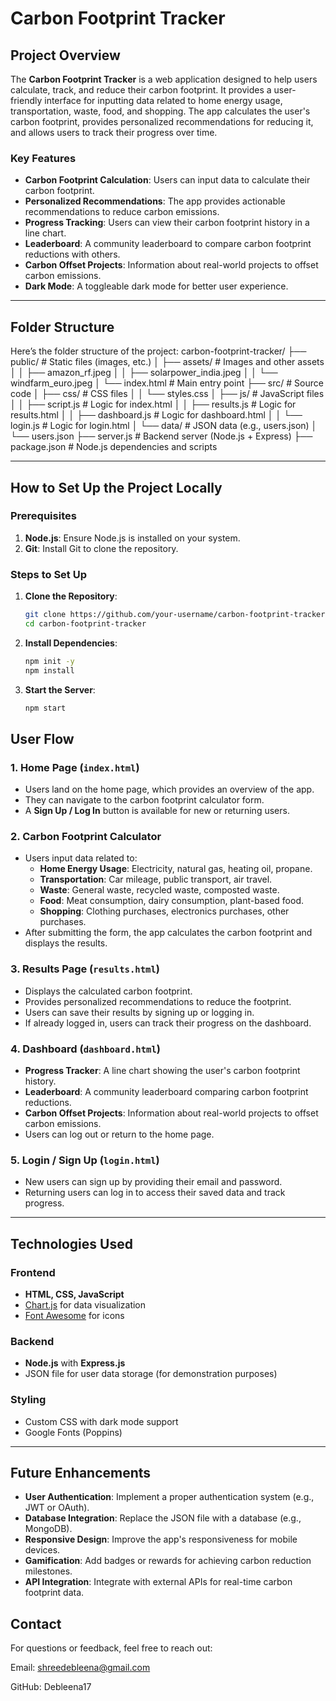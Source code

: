 # Carbon Footprint Tracker

## Project Overview
The **Carbon Footprint Tracker** is a web application designed to help users calculate, track, and reduce their carbon footprint. It provides a user-friendly interface for inputting data related to home energy usage, transportation, waste, food, and shopping. The app calculates the user's carbon footprint, provides personalized recommendations for reducing it, and allows users to track their progress over time.

### Key Features
- **Carbon Footprint Calculation**: Users can input data to calculate their carbon footprint.
- **Personalized Recommendations**: The app provides actionable recommendations to reduce carbon emissions.
- **Progress Tracking**: Users can view their carbon footprint history in a line chart.
- **Leaderboard**: A community leaderboard to compare carbon footprint reductions with others.
- **Carbon Offset Projects**: Information about real-world projects to offset carbon emissions.
- **Dark Mode**: A toggleable dark mode for better user experience.

---

## Folder Structure
Here’s the folder structure of the project:
carbon-footprint-tracker/
├── public/                  # Static files (images, etc.)
│   ├── assets/              # Images and other assets
│   │   ├── amazon_rf.jpeg
│   │   ├── solarpower_india.jpeg
│   │   └── windfarm_euro.jpeg
│   └── index.html           # Main entry point
├── src/                     # Source code
│   ├── css/                 # CSS files
│   │   └── styles.css
│   ├── js/                  # JavaScript files
│   │   ├── script.js        # Logic for index.html
│   │   ├── results.js       # Logic for results.html
│   │   ├── dashboard.js     # Logic for dashboard.html
│   │   └── login.js         # Logic for login.html
│   └── data/                # JSON data (e.g., users.json)
│       └── users.json
├── server.js                # Backend server (Node.js + Express)
├── package.json             # Node.js dependencies and scripts


---

## How to Set Up the Project Locally
### Prerequisites
1. **Node.js**: Ensure Node.js is installed on your system. 
2. **Git**: Install Git to clone the repository. 

### Steps to Set Up
1. **Clone the Repository**:
   ```bash
   git clone https://github.com/your-username/carbon-footprint-tracker.git
   cd carbon-footprint-tracker

2. **Install Dependencies**:
   ```bash
   npm init -y
   npm install
3. **Start the Server**:
   ```bash
   npm start

## User Flow
### 1. Home Page (`index.html`)
- Users land on the home page, which provides an overview of the app.
- They can navigate to the carbon footprint calculator form.
- A **Sign Up / Log In** button is available for new or returning users.

### 2. Carbon Footprint Calculator
- Users input data related to:
  - **Home Energy Usage**: Electricity, natural gas, heating oil, propane.
  - **Transportation**: Car mileage, public transport, air travel.
  - **Waste**: General waste, recycled waste, composted waste.
  - **Food**: Meat consumption, dairy consumption, plant-based food.
  - **Shopping**: Clothing purchases, electronics purchases, other purchases.
- After submitting the form, the app calculates the carbon footprint and displays the results.

### 3. Results Page (`results.html`)
- Displays the calculated carbon footprint.
- Provides personalized recommendations to reduce the footprint.
- Users can save their results by signing up or logging in.
- If already logged in, users can track their progress on the dashboard.

### 4. Dashboard (`dashboard.html`)
- **Progress Tracker**: A line chart showing the user's carbon footprint history.
- **Leaderboard**: A community leaderboard comparing carbon footprint reductions.
- **Carbon Offset Projects**: Information about real-world projects to offset carbon emissions.
- Users can log out or return to the home page.

### 5. Login / Sign Up (`login.html`)
- New users can sign up by providing their email and password.
- Returning users can log in to access their saved data and track progress.

---

## Technologies Used
### Frontend
- **HTML, CSS, JavaScript**
- [Chart.js](https://www.chartjs.org/) for data visualization
- [Font Awesome](https://fontawesome.com/) for icons

### Backend
- **Node.js** with **Express.js**
- JSON file for user data storage (for demonstration purposes)

### Styling
- Custom CSS with dark mode support
- Google Fonts (Poppins)

---

## Future Enhancements
- **User Authentication**: Implement a proper authentication system (e.g., JWT or OAuth).
- **Database Integration**: Replace the JSON file with a database (e.g., MongoDB).
- **Responsive Design**: Improve the app's responsiveness for mobile devices.
- **Gamification**: Add badges or rewards for achieving carbon reduction milestones.
- **API Integration**: Integrate with external APIs for real-time carbon footprint data.

## Contact
For questions or feedback, feel free to reach out:

Email: shreedebleena@gmail.com

GitHub: Debleena17
